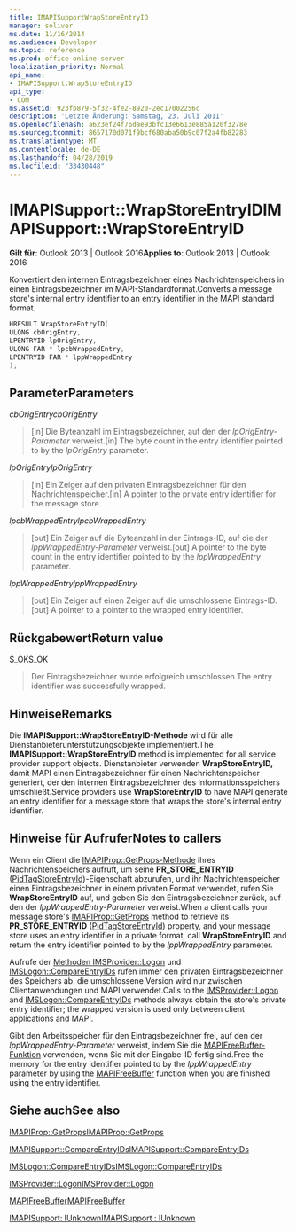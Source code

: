 ```yaml
---
title: IMAPISupportWrapStoreEntryID
manager: soliver
ms.date: 11/16/2014
ms.audience: Developer
ms.topic: reference
ms.prod: office-online-server
localization_priority: Normal
api_name:
- IMAPISupport.WrapStoreEntryID
api_type:
- COM
ms.assetid: 923fb879-5f32-4fe2-8920-2ec17002256c
description: 'Letzte Änderung: Samstag, 23. Juli 2011'
ms.openlocfilehash: a623ef24f76dae93bfc13e6613e885a120f3278e
ms.sourcegitcommit: 8657170d071f9bcf680aba50b9c07f2a4fb82283
ms.translationtype: MT
ms.contentlocale: de-DE
ms.lasthandoff: 04/28/2019
ms.locfileid: "33430448"
---
```

# <a name="imapisupportwrapstoreentryid"></a><span data-ttu-id="08010-103">IMAPISupport::WrapStoreEntryID</span><span class="sxs-lookup"><span data-stu-id="08010-103">IMAPISupport::WrapStoreEntryID</span></span>

  
  
<span data-ttu-id="08010-104">**Gilt für**: Outlook 2013 | Outlook 2016</span><span class="sxs-lookup"><span data-stu-id="08010-104">**Applies to**: Outlook 2013 | Outlook 2016</span></span> 
  
<span data-ttu-id="08010-105">Konvertiert den internen Eintragsbezeichner eines Nachrichtenspeichers in einen Eintragsbezeichner im MAPI-Standardformat.</span><span class="sxs-lookup"><span data-stu-id="08010-105">Converts a message store's internal entry identifier to an entry identifier in the MAPI standard format.</span></span>
  
```cpp
HRESULT WrapStoreEntryID(
ULONG cbOrigEntry,
LPENTRYID lpOrigEntry,
ULONG FAR * lpcbWrappedEntry,
LPENTRYID FAR * lppWrappedEntry
);
```

## <a name="parameters"></a><span data-ttu-id="08010-106">Parameter</span><span class="sxs-lookup"><span data-stu-id="08010-106">Parameters</span></span>

 <span data-ttu-id="08010-107">_cbOrigEntry_</span><span class="sxs-lookup"><span data-stu-id="08010-107">_cbOrigEntry_</span></span>
  
> <span data-ttu-id="08010-108">[in] Die Byteanzahl im Eintragsbezeichner, auf den der  _lpOrigEntry-Parameter_ verweist.</span><span class="sxs-lookup"><span data-stu-id="08010-108">[in] The byte count in the entry identifier pointed to by the  _lpOrigEntry_ parameter.</span></span> 
    
 <span data-ttu-id="08010-109">_lpOrigEntry_</span><span class="sxs-lookup"><span data-stu-id="08010-109">_lpOrigEntry_</span></span>
  
> <span data-ttu-id="08010-110">[in] Ein Zeiger auf den privaten Eintragsbezeichner für den Nachrichtenspeicher.</span><span class="sxs-lookup"><span data-stu-id="08010-110">[in] A pointer to the private entry identifier for the message store.</span></span>
    
 <span data-ttu-id="08010-111">_lpcbWrappedEntry_</span><span class="sxs-lookup"><span data-stu-id="08010-111">_lpcbWrappedEntry_</span></span>
  
> <span data-ttu-id="08010-112">[out] Ein Zeiger auf die Byteanzahl in der Eintrags-ID, auf die der  _lppWrappedEntry-Parameter_ verweist.</span><span class="sxs-lookup"><span data-stu-id="08010-112">[out] A pointer to the byte count in the entry identifier pointed to by the  _lppWrappedEntry_ parameter.</span></span> 
    
 <span data-ttu-id="08010-113">_lppWrappedEntry_</span><span class="sxs-lookup"><span data-stu-id="08010-113">_lppWrappedEntry_</span></span>
  
> <span data-ttu-id="08010-114">[out] Ein Zeiger auf einen Zeiger auf die umschlossene Eintrags-ID.</span><span class="sxs-lookup"><span data-stu-id="08010-114">[out] A pointer to a pointer to the wrapped entry identifier.</span></span>
    
## <a name="return-value"></a><span data-ttu-id="08010-115">Rückgabewert</span><span class="sxs-lookup"><span data-stu-id="08010-115">Return value</span></span>

<span data-ttu-id="08010-116">S_OK</span><span class="sxs-lookup"><span data-stu-id="08010-116">S_OK</span></span> 
  
> <span data-ttu-id="08010-117">Der Eintragsbezeichner wurde erfolgreich umschlossen.</span><span class="sxs-lookup"><span data-stu-id="08010-117">The entry identifier was successfully wrapped.</span></span>
    
## <a name="remarks"></a><span data-ttu-id="08010-118">Hinweise</span><span class="sxs-lookup"><span data-stu-id="08010-118">Remarks</span></span>

<span data-ttu-id="08010-119">Die **IMAPISupport::WrapStoreEntryID-Methode** wird für alle Dienstanbieterunterstützungsobjekte implementiert.</span><span class="sxs-lookup"><span data-stu-id="08010-119">The **IMAPISupport::WrapStoreEntryID** method is implemented for all service provider support objects.</span></span> <span data-ttu-id="08010-120">Dienstanbieter verwenden **WrapStoreEntryID,** damit MAPI einen Eintragsbezeichner für einen Nachrichtenspeicher generiert, der den internen Eintragsbezeichner des Informationsspeichers umschließt.</span><span class="sxs-lookup"><span data-stu-id="08010-120">Service providers use **WrapStoreEntryID** to have MAPI generate an entry identifier for a message store that wraps the store's internal entry identifier.</span></span> 
  
## <a name="notes-to-callers"></a><span data-ttu-id="08010-121">Hinweise für Aufrufer</span><span class="sxs-lookup"><span data-stu-id="08010-121">Notes to callers</span></span>

<span data-ttu-id="08010-122">Wenn ein Client die [IMAPIProp::GetProps-Methode](imapiprop-getprops.md) ihres Nachrichtenspeichers aufruft, um seine **PR_STORE_ENTRYID** ([PidTagStoreEntryId](pidtagstoreentryid-canonical-property.md))-Eigenschaft abzurufen, und ihr Nachrichtenspeicher einen Eintragsbezeichner in einem privaten Format verwendet, rufen Sie **WrapStoreEntryID** auf, und geben Sie den Eintragsbezeichner zurück, auf den der  _lppWrappedEntry-Parameter_ verweist.</span><span class="sxs-lookup"><span data-stu-id="08010-122">When a client calls your message store's [IMAPIProp::GetProps](imapiprop-getprops.md) method to retrieve its **PR_STORE_ENTRYID** ([PidTagStoreEntryId](pidtagstoreentryid-canonical-property.md)) property, and your message store uses an entry identifier in a private format, call **WrapStoreEntryID** and return the entry identifier pointed to by the  _lppWrappedEntry_ parameter.</span></span> 
  
<span data-ttu-id="08010-123">Aufrufe der [Methoden IMSProvider::Logon](imsprovider-logon.md) und [IMSLogon::CompareEntryIDs](imslogon-compareentryids.md) rufen immer den privaten Eintragsbezeichner des Speichers ab. die umschlossene Version wird nur zwischen Clientanwendungen und MAPI verwendet.</span><span class="sxs-lookup"><span data-stu-id="08010-123">Calls to the [IMSProvider::Logon](imsprovider-logon.md) and [IMSLogon::CompareEntryIDs](imslogon-compareentryids.md) methods always obtain the store's private entry identifier; the wrapped version is used only between client applications and MAPI.</span></span> 
  
<span data-ttu-id="08010-124">Gibt den Arbeitsspeicher für den Eintragsbezeichner frei, auf den der  _lppWrappedEntry-Parameter_ verweist, indem Sie die [MAPIFreeBuffer-Funktion](mapifreebuffer.md) verwenden, wenn Sie mit der Eingabe-ID fertig sind.</span><span class="sxs-lookup"><span data-stu-id="08010-124">Free the memory for the entry identifier pointed to by the  _lppWrappedEntry_ parameter by using the [MAPIFreeBuffer](mapifreebuffer.md) function when you are finished using the entry identifier.</span></span> 
  
## <a name="see-also"></a><span data-ttu-id="08010-125">Siehe auch</span><span class="sxs-lookup"><span data-stu-id="08010-125">See also</span></span>



[<span data-ttu-id="08010-126">IMAPIProp::GetProps</span><span class="sxs-lookup"><span data-stu-id="08010-126">IMAPIProp::GetProps</span></span>](imapiprop-getprops.md)
  
[<span data-ttu-id="08010-127">IMAPISupport::CompareEntryIDs</span><span class="sxs-lookup"><span data-stu-id="08010-127">IMAPISupport::CompareEntryIDs</span></span>](imapisupport-compareentryids.md)
  
[<span data-ttu-id="08010-128">IMSLogon::CompareEntryIDs</span><span class="sxs-lookup"><span data-stu-id="08010-128">IMSLogon::CompareEntryIDs</span></span>](imslogon-compareentryids.md)
  
[<span data-ttu-id="08010-129">IMSProvider::Logon</span><span class="sxs-lookup"><span data-stu-id="08010-129">IMSProvider::Logon</span></span>](imsprovider-logon.md)
  
[<span data-ttu-id="08010-130">MAPIFreeBuffer</span><span class="sxs-lookup"><span data-stu-id="08010-130">MAPIFreeBuffer</span></span>](mapifreebuffer.md)
  
[<span data-ttu-id="08010-131">IMAPISupport: IUnknown</span><span class="sxs-lookup"><span data-stu-id="08010-131">IMAPISupport : IUnknown</span></span>](imapisupportiunknown.md)

